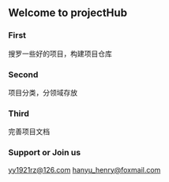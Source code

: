 ## Welcome to projectHub



### First

搜罗一些好的项目，构建项目仓库



### Second

项目分类，分领域存放

### Third

完善项目文档

### Support or Join us

yy1921rz@126.com
hanyu_henry@foxmail.com
